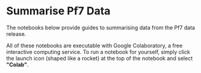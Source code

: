 # Summarise Pf7 Data

The notebooks below provide guides to summarising data from the Pf7 data release. 

All of these notebooks are executable with Google Colaboratory, a free interactive computing service. To run a notebook for yourself, simply click the launch icon (shaped like a rocket) at the top of the notebook and select **"Colab"**. 

```{tableofcontents}
```